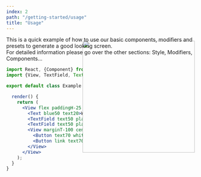 ```yaml
---
index: 2
path: "/getting-started/usage"
title: "Usage"
---
```

This is a quick example of how to use our basic components, modifiers and presets to generate a good looking screen. <br>
For detailed information please go over the other sections: Style, Modifiers, Components...

<!--
COPY-EDITOR NOTE 

The renders of the phone screen image I get in both Chrome and in the VSCode Markdown preview show the phone image overlaying the code part and the text above it - please check the layout of the image in the rendered docs.
-->

<img style="float: right; margin-top: -70px" src="https://cloud.githubusercontent.com/assets/1780255/24791489/f5db80f4-1b82-11e7-8538-5a3388fb4345.png" width=300 />

```jsx
import React, {Component} from 'react';
import {View, TextField, Text, Button} from 'react-native-ui-lib';

export default class Example extends Component {

  render() {
    return (
      <View flex paddingH-25 paddingT-120>
        <Text blue50 text20>Welcome</Text>
        <TextField text50 placeholder="username" grey10/>
        <TextField text50 placeholder="password" secureTextEntry grey10/>
        <View marginT-100 center>
          <Button text70 white background-orange30 label="Login"/>
          <Button link text70 orange30 label="Sign Up" marginT-20/>
        </View>
      </View>
    );
  }
}
```
